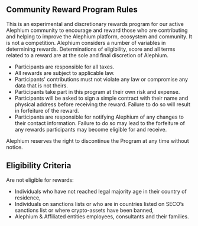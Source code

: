 ## Community Reward Program Rules

This is an experimental and discretionary rewards program for our active Alephium community to encourage and reward those who are contributing and helping to improve the Alephium platform, ecosystem and community. It is not a competition. 
Alephium considers a number of variables in determining rewards. Determinations of eligibility, score and all terms related to a reward are at the sole and final discretion of Alephium.

- Participants are responsible for all taxes. 
- All rewards are subject to applicable law. 
- Participants' contributions must not violate any law or compromise any data that is not theirs.
- Participants take part in this program at their own risk and expense. 
- Participants will be asked to sign a simple contract with their name and physical address before receiving the reward. Failure to do so will result in forfeiture of the reward.
- Participants are responsible for notifying Alephium of any changes to their contact information. Failure to do so may lead to the forfeiture of any rewards participants may become eligible for and receive.

Alephium reserves the right to discontinue the Program at any time without notice.

## Eligibility Criteria

Are not eligible for rewards:
- Individuals who have not reached legal majority age in their country of residence, 
- Individuals on sanctions lists or who are in countries listed on SECO’s sanctions list or where crypto-assets have been banned, 
- Alephium & Affiliated entities employees, consultants and their families.
